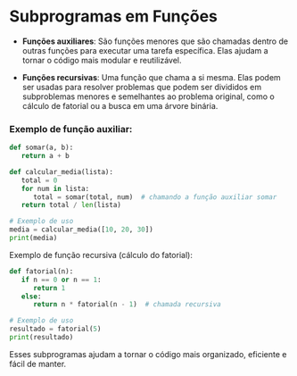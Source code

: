 # Subprogramas em Funções

- **Funções auxiliares**: São funções menores que são chamadas dentro de outras funções para executar uma tarefa específica. Elas ajudam a tornar o código mais modular e reutilizável.

- **Funções recursivas**: Uma função que chama a si mesma. Elas podem ser usadas para resolver problemas que podem ser divididos em subproblemas menores e semelhantes ao problema original, como o cálculo de fatorial ou a busca em uma árvore binária.

### Exemplo de função auxiliar:

```python
def somar(a, b):
   return a + b

def calcular_media(lista):
   total = 0
   for num in lista:
      total = somar(total, num)  # chamando a função auxiliar somar
   return total / len(lista)

# Exemplo de uso
media = calcular_media([10, 20, 30])
print(media)
```

Exemplo de função recursiva (cálculo do fatorial):

```python
def fatorial(n):
   if n == 0 or n == 1:
      return 1
   else:
      return n * fatorial(n - 1)  # chamada recursiva

# Exemplo de uso
resultado = fatorial(5)
print(resultado)
```
Esses subprogramas ajudam a tornar o código mais organizado, eficiente e fácil de manter.